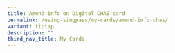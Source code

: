 ```yaml
---
title: Amend info on Digital CHAS card
permalink: /using-singpass/my-cards/amend-info-chas/
variant: tiptap
description: ""
third_nav_title: My Cards
---
```

